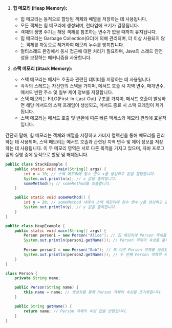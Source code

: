 1. **힙 메모리 (Heap Memory):**
    
    - 힙 메모리는 동적으로 할당된 객체와 배열을 저장하는 데 사용됩니다.
    - 모든 객체는 힙 메모리에 생성되며, 런타임에 크기가 결정됩니다.
    - 객체의 생명 주기는 해당 객체를 참조하는 변수가 없을 때까지 유지됩니다.
    - 힙 메모리는 Garbage Collection(GC)에 의해 관리되며, 더 이상 사용되지 않는 객체를 자동으로 제거하여 메모리 누수를 방지합니다.
    - 멀티스레드 환경에서 동시 접근에 대한 처리가 필요하며, Java의 스레드 안전성을 보장하는 메커니즘을 사용합니다.
2. **스택 메모리 (Stack Memory):**
    
    - 스택 메모리는 메서드 호출과 관련된 데이터를 저장하는 데 사용됩니다.
    - 각각의 스레드는 자신만의 스택을 가지며, 메서드 호출 시 지역 변수, 매개변수, 메서드 반환 주소 및 일부 제어 정보를 저장합니다.
    - 스택 메모리는 FILO(First-In-Last-Out) 구조를 가지며, 메서드 호출이 발생하면 해당 메서드의 스택 프레임이 생성되고, 메서드 종료 시 스택 프레임이 제거됩니다.
    - 스택 메모리는 메서드 호출 및 반환에 따른 빠른 액세스와 메모리 관리에 효율적입니다.

간단히 말해, 힙 메모리는 객체와 배열을 저장하고 가비지 컬렉션을 통해 메모리를 관리하는 데 사용되며, 스택 메모리는 메서드 호출과 관련된 지역 변수 및 제어 정보를 저장하는 데 사용됩니다. 이 두 메모리 영역은 서로 다른 목적을 가지고 있으며, 자바 프로그램의 실행 중에 동적으로 할당 및 해제됩니다.

```java
public class StackExample {
    public static void main(String[] args) {
        int x = 10; // 스택 메모리에 정수 변수 x를 생성하고 값을 할당합니다.
        System.out.println(x); // x 값을 출력합니다.
        someMethod(); // someMethod를 호출합니다.
    }

    public static void someMethod() {
        int y = 20; // someMethod 내에서 스택 메모리에 정수 변수 y를 생성하고 값을 할당합니다.
        System.out.println(y); // y 값을 출력합니다.
    }
}

public class HeapExample {
    public static void main(String[] args) {
        Person person1 = new Person("Alice"); // 힙 메모리에 Person 객체를 생성합니다.
        System.out.println(person1.getName()); // Person 객체의 속성을 출력합니다.
        
        Person person2 = new Person("Bob"); // 또 다른 Person 객체를 생성합니다.
        System.out.println(person2.getName()); // 두 번째 Person 객체의 속성을 출력합니다.
    }
}

class Person {
    private String name;

    public Person(String name) {
        this.name = name; // 생성자를 통해 Person 객체의 속성을 초기화합니다.
    }

    public String getName() {
        return name; // Person 객체의 속성 값을 반환합니다.
    }
}

```